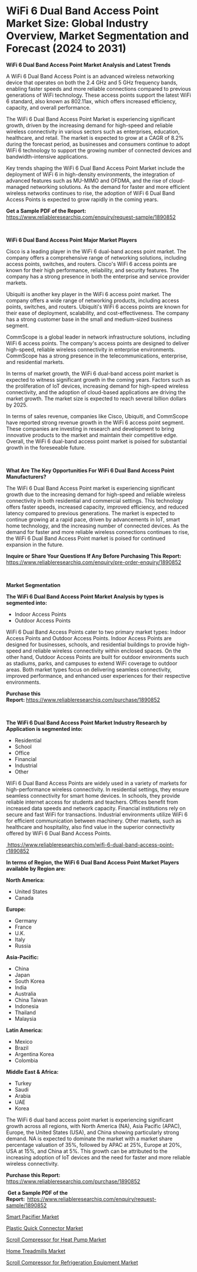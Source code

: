 <p><h1>WiFi 6 Dual Band Access Point Market Size: Global Industry Overview, Market Segmentation and Forecast (2024 to 2031)</h1></p><p><strong>WiFi 6 Dual Band Access Point Market Analysis and Latest Trends</strong></p>
<p><p>A WiFi 6 Dual Band Access Point is an advanced wireless networking device that operates on both the 2.4 GHz and 5 GHz frequency bands, enabling faster speeds and more reliable connections compared to previous generations of WiFi technology. These access points support the latest WiFi 6 standard, also known as 802.11ax, which offers increased efficiency, capacity, and overall performance.</p><p>The WiFi 6 Dual Band Access Point Market is experiencing significant growth, driven by the increasing demand for high-speed and reliable wireless connectivity in various sectors such as enterprises, education, healthcare, and retail. The market is expected to grow at a CAGR of 8.2% during the forecast period, as businesses and consumers continue to adopt WiFi 6 technology to support the growing number of connected devices and bandwidth-intensive applications.</p><p>Key trends shaping the WiFi 6 Dual Band Access Point Market include the deployment of WiFi 6 in high-density environments, the integration of advanced features such as MU-MIMO and OFDMA, and the rise of cloud-managed networking solutions. As the demand for faster and more efficient wireless networks continues to rise, the adoption of WiFi 6 Dual Band Access Points is expected to grow rapidly in the coming years.</p></p>
<p><strong>Get a Sample PDF of the Report:&nbsp;</strong> <a href="https://www.reliableresearchiq.com/enquiry/request-sample/1890852">https://www.reliableresearchiq.com/enquiry/request-sample/1890852</a></p>
<p>&nbsp;</p>
<p><strong>WiFi 6 Dual Band Access Point Major Market Players</strong></p>
<p><p>Cisco is a leading player in the WiFi 6 dual-band access point market. The company offers a comprehensive range of networking solutions, including access points, switches, and routers. Cisco's WiFi 6 access points are known for their high performance, reliability, and security features. The company has a strong presence in both the enterprise and service provider markets.</p><p>Ubiquiti is another key player in the WiFi 6 access point market. The company offers a wide range of networking products, including access points, switches, and routers. Ubiquiti's WiFi 6 access points are known for their ease of deployment, scalability, and cost-effectiveness. The company has a strong customer base in the small and medium-sized business segment.</p><p>CommScope is a global leader in network infrastructure solutions, including WiFi 6 access points. The company's access points are designed to deliver high-speed, reliable wireless connectivity in enterprise environments. CommScope has a strong presence in the telecommunications, enterprise, and residential markets.</p><p>In terms of market growth, the WiFi 6 dual-band access point market is expected to witness significant growth in the coming years. Factors such as the proliferation of IoT devices, increasing demand for high-speed wireless connectivity, and the adoption of cloud-based applications are driving the market growth. The market size is expected to reach several billion dollars by 2025.</p><p>In terms of sales revenue, companies like Cisco, Ubiquiti, and CommScope have reported strong revenue growth in the WiFi 6 access point segment. These companies are investing in research and development to bring innovative products to the market and maintain their competitive edge. Overall, the WiFi 6 dual-band access point market is poised for substantial growth in the foreseeable future.</p></p>
<p>&nbsp;</p>
<p><strong>What Are The Key Opportunities For WiFi 6 Dual Band Access Point Manufacturers?</strong></p>
<p><p>The WiFi 6 Dual Band Access Point market is experiencing significant growth due to the increasing demand for high-speed and reliable wireless connectivity in both residential and commercial settings. This technology offers faster speeds, increased capacity, improved efficiency, and reduced latency compared to previous generations. The market is expected to continue growing at a rapid pace, driven by advancements in IoT, smart home technology, and the increasing number of connected devices. As the demand for faster and more reliable wireless connections continues to rise, the WiFi 6 Dual Band Access Point market is poised for continued expansion in the future.</p></p>
<p><strong>Inquire or Share Your Questions If Any Before Purchasing This Report:</strong> <a href="https://www.reliableresearchiq.com/enquiry/pre-order-enquiry/1890852">https://www.reliableresearchiq.com/enquiry/pre-order-enquiry/1890852</a></p>
<p>&nbsp;</p>
<p><strong>Market Segmentation</strong></p>
<p><strong>The WiFi 6 Dual Band Access Point Market Analysis by types is segmented into:</strong></p>
<p><ul><li>Indoor Access Points</li><li>Outdoor Access Points</li></ul></p>
<p><p>WiFi 6 Dual Band Access Points cater to two primary market types: Indoor Access Points and Outdoor Access Points. Indoor Access Points are designed for businesses, schools, and residential buildings to provide high-speed and reliable wireless connectivity within enclosed spaces. On the other hand, Outdoor Access Points are built for outdoor environments such as stadiums, parks, and campuses to extend WiFi coverage to outdoor areas. Both market types focus on delivering seamless connectivity, improved performance, and enhanced user experiences for their respective environments.</p></p>
<p><strong>Purchase this Report:&nbsp;</strong><a href="https://www.reliableresearchiq.com/purchase/1890852">https://www.reliableresearchiq.com/purchase/1890852</a></p>
<p>&nbsp;</p>
<p><strong>The WiFi 6 Dual Band Access Point Market Industry Research by Application is segmented into:</strong></p>
<p><ul><li>Residential</li><li>School</li><li>Office</li><li>Financial</li><li>Industrial</li><li>Other</li></ul></p>
<p><p>WiFi 6 Dual Band Access Points are widely used in a variety of markets for high-performance wireless connectivity. In residential settings, they ensure seamless connectivity for smart home devices. In schools, they provide reliable internet access for students and teachers. Offices benefit from increased data speeds and network capacity. Financial institutions rely on secure and fast WiFi for transactions. Industrial environments utilize WiFi 6 for efficient communication between machinery. Other markets, such as healthcare and hospitality, also find value in the superior connectivity offered by WiFi 6 Dual Band Access Points.</p></p>
<p><a href="https://www.reliableresearchiq.com/wifi-6-dual-band-access-point-r1890852">&nbsp;https://www.reliableresearchiq.com/wifi-6-dual-band-access-point-r1890852</a></p>
<p><strong>In terms of Region, the WiFi 6 Dual Band Access Point Market Players available by Region are:</strong></p>
<p>
    <p> <strong> North America: </strong>
        <ul>
            <li>United States</li>
            <li>Canada</li>
        </ul>
        </p> 
    <p> <strong> Europe: </strong>
        <ul>
            <li>Germany</li>
            <li>France</li>
            <li>U.K.</li>
            <li>Italy</li>
            <li>Russia</li>
        </ul>
        </p> 
    <p> <strong> Asia-Pacific: </strong>
        <ul>
            <li>China</li>
            <li>Japan</li>
            <li>South Korea</li>
            <li>India</li>
            <li>Australia</li>
            <li>China Taiwan</li>
            <li>Indonesia</li>
            <li>Thailand</li>
            <li>Malaysia</li>
        </ul>
        </p> 
    <p> <strong> Latin America: </strong>
        <ul>
            <li>Mexico</li>
            <li>Brazil</li>
            <li>Argentina Korea</li>
            <li>Colombia</li>
        </ul>
        </p> 
    <p> <strong> Middle East & Africa: </strong>
        <ul>
            <li>Turkey</li>
            <li>Saudi</li>
            <li>Arabia</li>
            <li>UAE</li>
            <li>Korea</li>
        </ul>
    </p>
    </p>
<p><p>The WiFi 6 dual band access point market is experiencing significant growth across all regions, with North America (NA), Asia Pacific (APAC), Europe, the United States (USA), and China showing particularly strong demand. NA is expected to dominate the market with a market share percentage valuation of 35%, followed by APAC at 25%, Europe at 20%, USA at 15%, and China at 5%. This growth can be attributed to the increasing adoption of IoT devices and the need for faster and more reliable wireless connectivity.</p></p>
<p><strong>Purchase this Report: </strong><a href="https://www.reliableresearchiq.com/purchase/1890852">https://www.reliableresearchiq.com/purchase/1890852</a></p>
<p>&nbsp;<strong>Get a Sample PDF of the Report:&nbsp;&nbsp;</strong><a href="https://www.reliableresearchiq.com/enquiry/request-sample/1890852">https://www.reliableresearchiq.com/enquiry/request-sample/1890852</a></p>
<p><strong></strong></p>
<p><p><a href="https://medium.com/@neilrogers69/smart-pacifier-market-a-global-and-regional-analysis-2024-2031-8636351cdc62">Smart Pacifier Market</a></p><p><a href="https://medium.com/@randaarks98078567/global-plastic-quick-connector-market-is-projected-to-grow-at-a-cagr-of-10-7-476021524303">Plastic Quick Connector Market</a></p><p><a href="https://github.com/msLonKoss78/Market-Research-Report-List-1/blob/main/scroll-compressor-for-heat-pump-market.md">Scroll Compressor for Heat Pump Market</a></p><p><a href="https://medium.com/@karinaokon97/home-treadmills-market-report-by-product-type-foldable-non-foldable-end-use-online-9049b24e539e">Home Treadmills Market</a></p><p><a href="https://github.com/lairestrong/Market-Research-Report-List-1/blob/main/scroll-compressor-for-refrigeration-equipment-market.md">Scroll Compressor for Refrigeration Equipment Market</a></p></p>